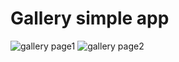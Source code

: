 # Gallery simple app


![gallery page1](https://user-images.githubusercontent.com/82223231/133881058-ac480e9f-49f5-435c-9cee-9a52f4d965bf.jpg)
![gallery page2](https://user-images.githubusercontent.com/82223231/133881089-e81b4cad-d996-490a-ad72-9aaa12444ba1.jpg)

